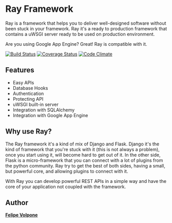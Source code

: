 # Ray Framework

Ray is a framework that helps you to deliver well-designed software without been stuck in your framework. Ray it's a ready to production framework that contains a uWSGI server ready to be used on production environment.

Are you using Google App Engine? Great! Ray is compatible with it.

[![Build Status](https://travis-ci.org/felipevolpone/ray.svg?branch=master)](https://travis-ci.org/felipevolpone/ray)
[![Coverage Status](https://coveralls.io/repos/felipevolpone/ray/badge.svg?branch=master&service=github)](https://coveralls.io/github/felipevolpone/ray?branch=master)
[![Code Climate](https://codeclimate.com/github/felipevolpone/ray/badges/gpa.svg)](https://codeclimate.com/github/felipevolpone/ray)

## Features

* Easy APIs
* Database Hooks
* Authentication
* Protecting API
* uWSGI built-in server
* Integration with SQLAlchemy
* Integration with Google App Engine

## Why use Ray?

The Ray framework it's a kind of mix of Django and Flask. Django it's the kind of framework that you're stuck with it (this is not always a problem), once you start using it, will become hard to get out of it. In the other side, Flask is a micro-framework that you can connect with a lot of plugins from the python community. Ray try to get the best of both sides, having a small, but powerful core, and allowing plugins to connect with it.

With Ray you can develop powerful REST APIs in a simple way and have the core of your application not coupled with the framework.

## Author

**[Felipe Volpone](https://twitter.com/felipevolpone)**
